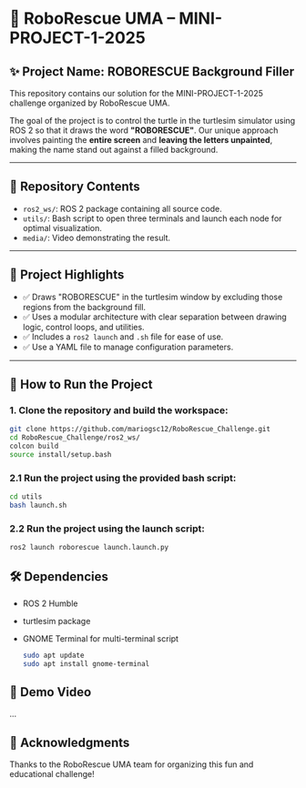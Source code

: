 # 🐢 RoboRescue UMA – MINI-PROJECT-1-2025

## ✨ Project Name: **ROBORESCUE Background Filler**

This repository contains our solution for the MINI-PROJECT-1-2025 challenge organized by RoboRescue UMA.

The goal of the project is to control the turtle in the turtlesim simulator using ROS 2 so that it draws the word **"ROBORESCUE"**. Our unique approach involves painting the **entire screen** and **leaving the letters unpainted**, making the name stand out against a filled background.

---

## 📁 Repository Contents

- `ros2_ws/`: ROS 2 package containing all source code.
- `utils/`: Bash script to open three terminals and launch each node for optimal visualization.
- `media/`: Video demonstrating the result.

---

## 🧠 Project Highlights

- ✅ Draws "ROBORESCUE" in the turtlesim window by excluding those regions from the background fill.
- ✅ Uses a modular architecture with clear separation between drawing logic, control loops, and utilities.
- ✅ Includes a `ros2 launch` and `.sh` file for ease of use.
- ✅ Use a YAML file to manage configuration parameters. 

---

## 🚀 How to Run the Project

### 1. Clone the repository and build the workspace:
```bash
git clone https://github.com/mariogsc12/RoboRescue_Challenge.git
cd RoboRescue_Challenge/ros2_ws/
colcon build
source install/setup.bash
```

### 2.1 Run the project using the provided bash script:
```bash
cd utils
bash launch.sh
```
### 2.2 Run the project using the launch script:
```bash
ros2 launch roborescue launch.launch.py
```

## 🛠️ Dependencies

  - ROS 2 Humble 

  - turtlesim package

  - GNOME Terminal for multi-terminal script
    ```bash
    sudo apt update
    sudo apt install gnome-terminal
    ```

## 🎥 Demo Video
...

## 🙌 Acknowledgments

Thanks to the RoboRescue UMA team for organizing this fun and educational challenge!
